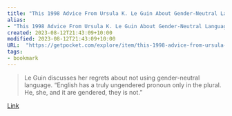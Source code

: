 ```yaml
---
title: "This 1998 Advice From Ursula K. Le Guin About Gender-Neutral Language Is Still Relevant."
alias:
- "This 1998 Advice From Ursula K. Le Guin About Gender-Neutral Language Is Still Relevant."
created: 2023-08-12T21:43:09+10:00
modified: 2023-08-12T21:43:09+10:00
URL:  "https://getpocket.com/explore/item/this-1998-advice-from-ursula-k-le-guin-about-gender-neutral-language-is-still-relevant"
tags:
- bookmark
---
```


> Le Guin discusses her regrets about not using gender-neutral language. “English has a truly ungendered pronoun only in the plural. He, she, and it are gendered, they is not.”

[Link](https://getpocket.com/explore/item/this-1998-advice-from-ursula-k-le-guin-about-gender-neutral-language-is-still-relevant)